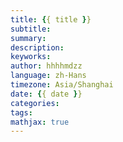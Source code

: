 ```yaml
---
title: {{ title }}
subtitle: 
summary: 
description: 
keyworks: 
author: hhhhmdzz
language: zh-Hans
timezone: Asia/Shanghai
date: {{ date }}
categories: 
tags:
mathjax: true
---
```

